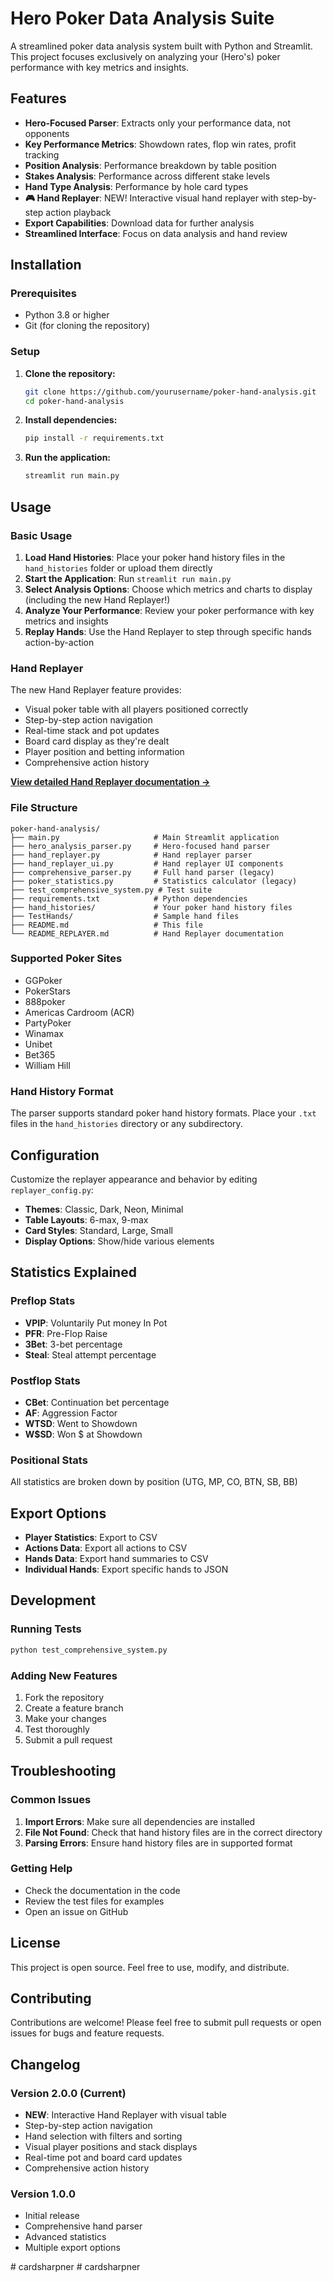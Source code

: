 # Hero Poker Data Analysis Suite

A streamlined poker data analysis system built with Python and Streamlit. This project focuses exclusively on analyzing your (Hero's) poker performance with key metrics and insights.

## Features

- **Hero-Focused Parser**: Extracts only your performance data, not opponents
- **Key Performance Metrics**: Showdown rates, flop win rates, profit tracking
- **Position Analysis**: Performance breakdown by table position
- **Stakes Analysis**: Performance across different stake levels
- **Hand Type Analysis**: Performance by hole card types
- **🎮 Hand Replayer**: NEW! Interactive visual hand replayer with step-by-step action playback
- **Export Capabilities**: Download data for further analysis
- **Streamlined Interface**: Focus on data analysis and hand review

## Installation

### Prerequisites
- Python 3.8 or higher
- Git (for cloning the repository)

### Setup

1. **Clone the repository:**
   ```bash
   git clone https://github.com/yourusername/poker-hand-analysis.git
   cd poker-hand-analysis
   ```

2. **Install dependencies:**
   ```bash
   pip install -r requirements.txt
   ```

3. **Run the application:**
   ```bash
   streamlit run main.py
   ```

## Usage

### Basic Usage

1. **Load Hand Histories**: Place your poker hand history files in the `hand_histories` folder or upload them directly
2. **Start the Application**: Run `streamlit run main.py`
3. **Select Analysis Options**: Choose which metrics and charts to display (including the new Hand Replayer!)
4. **Analyze Your Performance**: Review your poker performance with key metrics and insights
5. **Replay Hands**: Use the Hand Replayer to step through specific hands action-by-action

### Hand Replayer

The new Hand Replayer feature provides:
- Visual poker table with all players positioned correctly
- Step-by-step action navigation
- Real-time stack and pot updates
- Board card display as they're dealt
- Player position and betting information
- Comprehensive action history

[**View detailed Hand Replayer documentation →**](README_REPLAYER.md)

### File Structure

```
poker-hand-analysis/
├── main.py                     # Main Streamlit application
├── hero_analysis_parser.py     # Hero-focused hand parser
├── hand_replayer.py            # Hand replayer parser
├── hand_replayer_ui.py         # Hand replayer UI components
├── comprehensive_parser.py     # Full hand parser (legacy)
├── poker_statistics.py         # Statistics calculator (legacy)
├── test_comprehensive_system.py # Test suite
├── requirements.txt            # Python dependencies
├── hand_histories/             # Your poker hand history files
├── TestHands/                  # Sample hand files
├── README.md                   # This file
└── README_REPLAYER.md          # Hand Replayer documentation
```

### Supported Poker Sites

- GGPoker
- PokerStars
- 888poker
- Americas Cardroom (ACR)
- PartyPoker
- Winamax
- Unibet
- Bet365
- William Hill

### Hand History Format

The parser supports standard poker hand history formats. Place your `.txt` files in the `hand_histories` directory or any subdirectory.

## Configuration

Customize the replayer appearance and behavior by editing `replayer_config.py`:

- **Themes**: Classic, Dark, Neon, Minimal
- **Table Layouts**: 6-max, 9-max
- **Card Styles**: Standard, Large, Small
- **Display Options**: Show/hide various elements

## Statistics Explained

### Preflop Stats
- **VPIP**: Voluntarily Put money In Pot
- **PFR**: Pre-Flop Raise
- **3Bet**: 3-bet percentage
- **Steal**: Steal attempt percentage

### Postflop Stats
- **CBet**: Continuation bet percentage
- **AF**: Aggression Factor
- **WTSD**: Went to Showdown
- **W$SD**: Won $ at Showdown

### Positional Stats
All statistics are broken down by position (UTG, MP, CO, BTN, SB, BB)

## Export Options

- **Player Statistics**: Export to CSV
- **Actions Data**: Export all actions to CSV
- **Hands Data**: Export hand summaries to CSV
- **Individual Hands**: Export specific hands to JSON

## Development

### Running Tests

```bash
python test_comprehensive_system.py
```

### Adding New Features

1. Fork the repository
2. Create a feature branch
3. Make your changes
4. Test thoroughly
5. Submit a pull request

## Troubleshooting

### Common Issues

1. **Import Errors**: Make sure all dependencies are installed
2. **File Not Found**: Check that hand history files are in the correct directory
3. **Parsing Errors**: Ensure hand history files are in supported format

### Getting Help

- Check the documentation in the code
- Review the test files for examples
- Open an issue on GitHub

## License

This project is open source. Feel free to use, modify, and distribute.

## Contributing

Contributions are welcome! Please feel free to submit pull requests or open issues for bugs and feature requests.

## Changelog

### Version 2.0.0 (Current)
- **NEW**: Interactive Hand Replayer with visual table
- Step-by-step action navigation
- Hand selection with filters and sorting
- Visual player positions and stack displays
- Real-time pot and board card updates
- Comprehensive action history

### Version 1.0.0
- Initial release
- Comprehensive hand parser
- Advanced statistics
- Multiple export options

#   c a r d s h a r p n e r 
 
 #   c a r d s h a r p n e r 
 
 